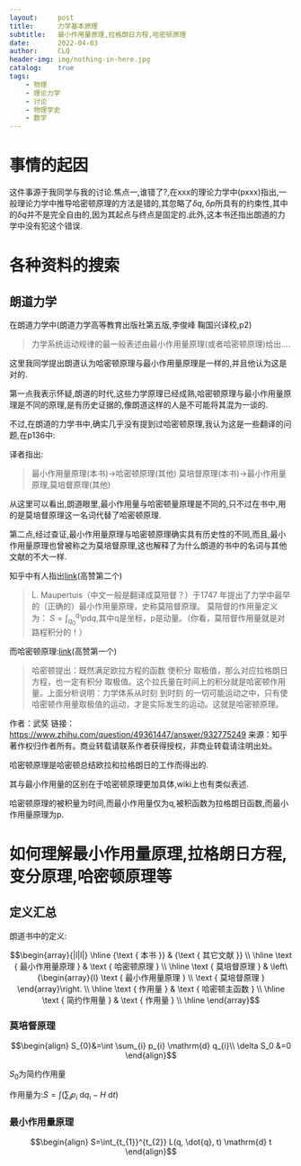 ```yaml
---
layout:     post
title:      力学基本原理
subtitle:   最小作用量原理,拉格朗日方程,哈密顿原理
date:       2022-04-03
author:     CLQ
header-img: img/nothing-in-here.jpg
catalog:    true
tags:
    - 物理
    - 理论力学
    - 讨论
    - 物理学史
    - 数学
---
```


# 事情的起因

这件事源于我同学与我的讨论.焦点一,谁错了?,在xxx的理论力学中(pxxx)指出,一般理论力学中推导哈密顿原理的方法是错的,其忽略了$\delta q,\delta p$所具有的约束性,其中的$\delta q$并不是完全自由的,因为其起点与终点是固定的.此外,这本书还指出朗道的力学中没有犯这个错误.

# 各种资料的搜索

## 朗道力学

在朗道力学中(朗道力学高等教育出版社第五版,李俊峰 鞠国兴译校,p2)

> 力学系统运动规律的最一般表述由最小作用量原理(或者哈密顿原理)给出....

这里我同学提出朗道认为哈密顿原理与最小作用量原理是一样的,并且他认为这是对的.

第一点我表示怀疑,朗道的时代,这些力学原理已经成熟,哈密顿原理与最小作用量原理是不同的原理,是有历史证据的,像朗道这样的人是不可能将其混为一谈的.

不过,在朗道的力学书中,确实几乎没有提到过哈密顿原理,我认为这是一些翻译的问题,在p136中:

译者指出:

> 最小作用量原理(本书)->哈密顿原理(其他)
> 莫培督原理(本书)->最小作用量原理,莫培督原理(其他)

从这里可以看出,朗道眼里,最小作用量与哈密顿量原理是不同的,只不过在书中,用的是莫培督原理这一名词代替了哈密顿原理.

第二点,经过查证,最小作用量原理与哈密顿原理确实具有历史性的不同,而且,最小作用量原理也曾被称之为莫培督原理,这也解释了为什么朗道的书中的名词与其他文献的不大一样.

知乎中有人指出[link](https://www.zhihu.com/question/49361447)(高赞第二个)

> L. Maupertuis（中文一般是翻译成莫陪督？）于1747 年提出了力学中最早的（正确的）最小作用量原理，史称莫陪督原理。
> 莫陪督的作用量定义为：
> $S=\int_{q_0}^{q_1}p\mathrm{d}q$,其中q是坐标，p是动量。（你看，莫陪督作用量就是对路程积分的！）

而哈密顿原理:[link](https://www.zhihu.com/question/49361447)(高赞第一个)

> 哈密顿提出：既然满足欧拉方程的函数  使积分  取极值，那么对应拉格朗日方程，也一定有积分  取极值。这个拉氏量在时间上的积分就是哈密顿作用量。上面分析说明：力学体系从时刻  到时刻  的一切可能运动之中，只有使哈密顿作用量取极值的运动，才是实际发生的运动。这就是哈密顿原理。

作者：武奘
链接：https://www.zhihu.com/question/49361447/answer/932775249
来源：知乎
著作权归作者所有。商业转载请联系作者获得授权，非商业转载请注明出处。

哈密顿原理是哈密顿总结欧拉和拉格朗日的工作而得出的.

其与最小作用量的区别在于哈密顿原理更加具体,wiki上也有类似表述.

哈密顿原理的被积量为时间,而最小作用量仅为q,被积函数为拉格朗日函数,而最小作用量原理为p.

# 如何理解最小作用量原理,拉格朗日方程,变分原理,哈密顿原理等

## 定义汇总

朗道书中的定义:

$$\begin{array}{|l|l|}
\hline {\text { 本书 }} & {\text { 其它文献 }} \\
\hline \text { 最小作用量原理 } & \text { 哈密顿原理 } \\
\hline \text { 莫培督原理 } & \left\{\begin{array}{l}
\text { 最小作用量原理 } \\
\text { 莫培督原理 }
\end{array}\right. \\
\hline \text { 作用量 } & \text { 哈密顿主函数 } \\
\hline \text { 简约作用量 } & \text { 作用量 } \\
\hline
\end{array}$$


### 莫培督原理

$$\begin{align}
S_{0}&=\int \sum_{i} p_{i} \mathrm{d} q_{i}\\
\delta S_0 &=0
\end{align}$$

$S_0$为简约作用量

作用量为:$S=\int\left(\sum_{i} p_{i} \mathrm{~d} q_{\imath}-H \mathrm{~d} t\right)$

### 最小作用量原理

$$\begin{align}
S=\int_{t_{1}}^{t_{2}} L(q, \dot{q}, t) \mathrm{d} t
\end{align}$$



